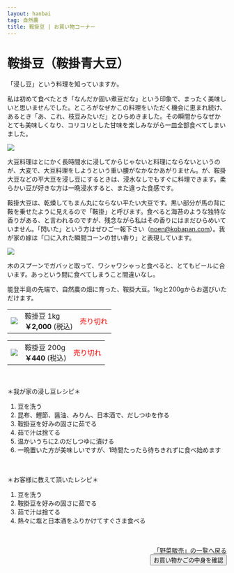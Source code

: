 ```yaml
---
layout: hanbai
tag: 自然農
title: 鞍掛豆 | お買い物コーナー
---
```

# 鞍掛豆（鞍掛青大豆）

「浸し豆」という料理を知っていますか。

私は初めて食べたとき「なんだか固い煮豆だな」という印象で、まったく美味しいと思いませんでした。ところがなぜかこの料理をいただく機会に恵まれ続け、あるとき「あ、これ、枝豆みたいだ」とひらめきました。その瞬間からなぜかとても美味しくなり、コリコリとした甘味を楽しみながら一皿全部食べてしまいました。

![](https://c2.staticflickr.com/8/7655/16614401200_7c462e80dc.jpg)

大豆料理はとにかく長時間水に浸してからじゃないと料理にならないというのが、大変で、大豆料理をしようという重い腰がなかなかあがりません。が、鞍掛大豆などの平大豆を浸し豆にするときは、浸水なしでもすぐに料理できます。柔らかい豆が好きな方は一晩浸水すると、また違った食感です。

鞍掛大豆は、乾燥してもまん丸にならない平たい大豆です。黒い部分が馬の背に鞍を乗せたように見えるので「鞍掛」と呼びます。食べると海苔のような独特な香りがある、と言われるのですが、残念ながら私はその香りにはまだひらめいていません。「閃いた」という方はぜひご一報下さい（noen@kobapan.com）。我が家の嫁は「口に入れた瞬間コーンの甘い香り」と表現しています。

![](https://c1.staticflickr.com/9/8730/16611810190_fdc7ed297c.jpg)

木のスプーンでガバッと取って、ワシャワシゃっと食べると、とてもビールに合います。あっという間に食べてしまうこと間違いなし。

能登半島の先端で、自然農の畑に育った、鞍掛大豆。1kgと200gからお選びいただけます。

<table class="order-box"><tbody><tr>
  <td><img src="https://c1.staticflickr.com/9/8730/16611810190_fdc7ed297c_s.jpg"/></td>
  <td>鞍掛豆 1kg<br>
    <b>￥2,000</b> (税込)
  </td>
  <td>
    <!-- <form action="{{ site.shopurl }}" method="post" id="003">
    <input type="hidden" name="code" value="003" />
    <input type="hidden" name="back" value="{{ site.url }}/hanbai/kurakake.html#003" />
    数量<input type="text" name="num" value="" size="3" /><br>
    <input type="submit" value="かごに入れる" />
    </form> -->
  <span style="color:red">売り切れ</span>
  </td></tr></tbody></table>

<table class="order-box"><tbody><tr>
  <td><img src="https://c1.staticflickr.com/9/8730/16611810190_fdc7ed297c_s.jpg"/></td>
  <td>鞍掛豆 200g<br>
    <b>￥440</b> (税込)
  </td>
  <td>
    <!-- <form action="{{ site.shopurl }}" method="post" id="004">
    <input type="hidden" name="code" value="004" />
    <input type="hidden" name="back" value="{{ site.url }}/hanbai/kurakake.html#004" />
    数量<input type="text" name="num" value="" size="3" /><br>
    <input type="submit" value="かごに入れる" />
    </form> -->
  <span style="color:red">売り切れ</span>
  </td></tr></tbody></table>


　
　
　

<a id="recipe">＊我が家の浸し豆レシピ＊</a>
1. 豆を洗う
2. 昆布、鰹節、醤油、みりん、日本酒で、だしつゆを作る
3. 鞍掛豆を好みの固さに茹でる
4. 茹で汁は捨てる
5. 温かいうちに2.のだしつゆに漬ける
6. 一晩置いた方が美味しいですが、1時間たったら待ちきれずに食べ始めます


　
　
　

＊お客様に教えて頂いたレシピ＊
1. 豆を洗う
2. 鞍掛豆を好みの固さに茹でる
3. 茹で汁は捨てる
4. 熱々に塩と日本酒をふりかけてすぐさま食べる

　
<div style="text-align:right;">
  <a href="./">「野菜販売」の一覧へ戻る</a>

<form action="{{ site.shopurl }}" method="post" id="kakunin"><input type="hidden" name="back" value="{{ site.url }}/hanbai/#kakunin" /><input type="submit" value="お買い物かごの中身を確認" /></form>
</div>
